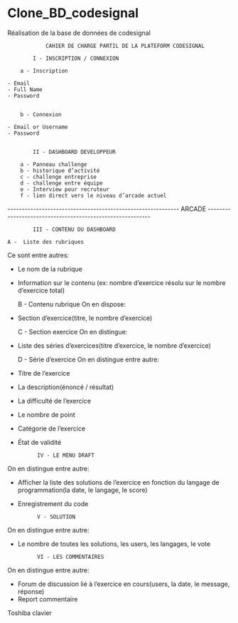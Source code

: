 # Clone_BD_codesignal
Réalisation de la base de données de codesignal

				CAHIER DE CHARGE PARTIL DE LA PLATEFORM CODESIGNAL

			I - INSCRIPTION / CONNEXION
		
		a - Inscription

	- Email
	- Full Name
	- Password


		b - Connexion

	- Email or Username
	- Password

			
			II - DASHBOARD DEVELOPPEUR
		
		a - Panneau challenge
		b - historique d’activité
		c - challenge entreprise
		d - challenge entre équipe
		e - Interview pour recruteur
		f - lien direct vers le niveau d’arcade actuel

------------------------------------------------------------ ARCADE ----------------------------------------------------------

			III - CONTENU DU DASHBOARD

	A -  Liste des rubriques
Ce sont entre autres:
* Le nom de la rubrique
* Information sur le contenu (ex: nombre d’exercice résolu sur le nombre d’exercice total)

	B - Contenu rubrique
On en dispose:
* Section d’exercice(titre, le nombre d’exercice)

	C - Section exercice
On en distingue:
* Liste des séries d’exercices(titre d’exercice, le nombre d’exercice)

	D - Série d’exercice
On en distingue entre autre:
* Titre de l’exercice
* La description(énoncé / résultat)
* La difficulté de l’exercice
* Le nombre de point
* Catégorie de l’exercice
* État de validité


			IV - LE MENU DRAFT
On en distingue entre autre:
* Afficher la liste des solutions de l’exercice en fonction du langage de programmation(la date, le langage, le score)
* Enregistrement du code


			V - SOLUTION
On en distingue entre autre:
* Le nombre de toutes les solutions, les users, les langages, le vote


			VI - LES COMMENTAIRES
On en distingue entre autre:
* Forum de discussion lié à l’exercice en cours(users, la date, le message, réponse)
* Report commentaire





Toshiba clavier
